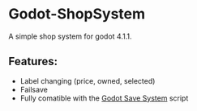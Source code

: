 # Godot-ShopSystem
A simple shop system for godot 4.1.1.

## Features:
- Label changing (price, owned, selected)
- Failsave
- Fully comatible with the <a href="https://github.com/MarvinTMavee/Godot-SaveSystem">Godot Save System</a> script

